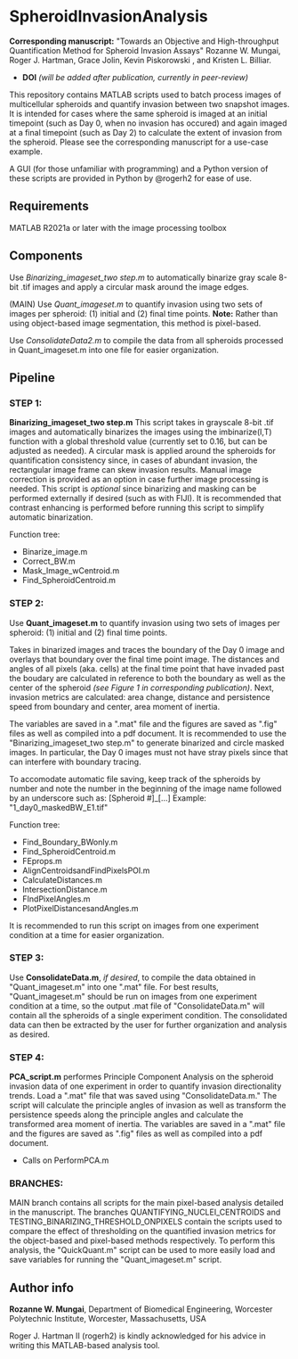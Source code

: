 
# SpheroidInvasionAnalysis


**Corresponding manuscript:** "Towards an Objective and High-throughput Quantification Method for Spheroid Invasion Assays" Rozanne W. Mungai, Roger J. Hartman, Grace Jolin, Kevin Piskorowski , and Kristen L. Billiar. 
  * **DOI** *(will be added after publication, currently in peer-review)*


This repository contains MATLAB scripts used to batch process images of multicellular spheroids and quantify invasion between two snapshot images. It is intended for cases where the same spheroid is imaged at an initial timepoint (such as Day 0, when no invasion has occured) and again imaged at a final timepoint (such as Day 2) to calculate the extent of invasion from the spheroid. Please see the corresponding manuscript for a use-case example.

A GUI (for those unfamiliar with programming) and a Python version of these scripts are provided in Python by @rogerh2 for ease of use. 

## **Requirements**
MATLAB R2021a or later with the image processing toolbox

## **Components**

Use *Binarizing_imageset_two step.m* to automatically binarize gray scale 8-bit .tif images and apply a circular mask around the image edges. 

(MAIN) Use *Quant_imageset.m* to quantify invasion using two sets of images per spheroid: (1) initial and (2) final time points. **Note:** Rather than using object-based image segmentation, this method is pixel-based.

Use *ConsolidateData2.m* to compile the data from all spheroids processed in Quant_imageset.m into one file for easier organization.


## **Pipeline**

### STEP 1:
**Binarizing_imageset_two step.m** This script takes in grayscale 8-bit .tif images and automatically binarizes the images using the imbinarize(I,T) function with a global threshold value (currently set to 0.16, but can be adjusted as needed). A circular mask is applied around the spheroids for quantification consistency since, in cases of abundant invasion, the rectangular image frame can skew invasion results. Manual image correction is provided as an option in case further image processing is needed. This script is *optional* since binarizing and masking can be performed externally if desired (such as with FIJI). It is recommended that contrast enhancing is performed before running this script to simplify automatic binarization.

Function tree:
  * Binarize_image.m
  * Correct_BW.m
  * Mask_Image_wCentroid.m
  * Find_SpheroidCentroid.m


### STEP 2:
Use **Quant_imageset.m** to quantify invasion using two sets of images per spheroid: (1) initial and (2) final time points. 

Takes in binarized images and traces the boundary of the Day 0 image and overlays that boundary over the final time point image. The distances and angles of all pixels (aka. cells) at the final time point that have invaded past the boudary are calculated in reference to both the boundary as well as the center of the spheroid *(see Figure 1 in corresponding publication)*. Next, invasion metrics are calculated: area change, distance and persistence speed from boundary and center, area moment of inertia. 

The variables are saved in a ".mat" file and the figures are saved as ".fig" files as well as compiled into a pdf document. It is recommended to use the "Binarizing_imageset_two step.m" to generate binarized and circle masked images. In particular, the Day 0 images must not have stray pixels since that can interfere with boundary tracing. 

To accomodate automatic file saving, keep track of the spheroids by number and note the number in the beginning of the image name followed by an underscore such as: [Spheroid #]_[...]
Example: "1_day0_maskedBW_E1.tif"

Function tree:
  * Find_Boundary_BWonly.m
  * Find_SpheroidCentroid.m
  * FEprops.m
  * AlignCentroidsandFindPixelsPOI.m
  * CalculateDistances.m
  * IntersectionDistance.m
  * FIndPixelAngles.m
  * PlotPixelDistancesandAngles.m

 It is recommended to run this script on images from one experiment condition at a time for easier organization.
  

### STEP 3:
Use **ConsolidateData.m**, *if desired*, to compile the data obtained in "Quant_imageset.m" into one ".mat" file. For best results, "Quant_imageset.m" should be run on images from one experiment condition at a time, so the output .mat file of "ConsolidateData.m" will contain all the spheroids of a single experiment condition. The consolidated data can then be extracted by the user for further organization and analysis as desired. 


### STEP 4:
**PCA_script.m** performes Principle Component Analysis on the spheroid invasion data of one experiment in order to quantify invasion directionality trends. Load a ".mat" file that was saved using "ConsolidateData.m." The script will calculate the principle angles of invasion as well as transform the persistence speeds along the principle angles and calculate the transformed area moment of inertia. The variables are saved in a ".mat" file and the figures are saved as ".fig" files as well as compiled into a pdf document.
  * Calls on PerformPCA.m


### BRANCHES:
MAIN branch contains all scripts for the main pixel-based analysis detailed in the manuscript. The branches QUANTIFYING_NUCLEI_CENTROIDS and TESTING_BINARIZING_THRESHOLD_ONPIXELS contain the scripts used to compare the effect of thresholding on the quantified invasion metrics for the object-based and pixel-based methods respectively. To perform this analysis, the "QuickQuant.m" script can be used to more easily load and save variables for running the "Quant_imageset.m" script. 



## Author info

**Rozanne W. Mungai**, 
Department of Biomedical Engineering,
Worcester Polytechnic Institute,
Worcester, Massachusetts, USA


Roger J. Hartman II (rogerh2) is kindly acknowledged for his advice in writing this MATLAB-based analysis tool. 



